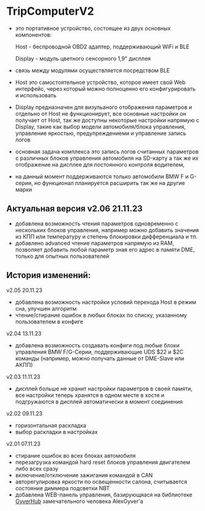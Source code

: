 # TripComputerV2
- это портативное устройство, состоящее из двух основных компонентов:

    Host - беспроводной OBD2 адаптер, поддерживающий WiFi и BLE
  
    Display - модуль цветного сенсорного 1,9" дисплея

- связь между модулями осуществляется посредством BLE
- Host это самостоятельное устройство, которое имеет свой Web интерфейс, через который можно полноценно его конфигурировать и использовать
- Display предназначен для визульаного отображения параметров и отдельно от Host не функционирует, все основные настройки он получает от Host, так же доступны некоторые настройки напрямую с Display, такие как выбор модели автомобиля/блока управления, управление яркостью, предупреждениеми и управление запись логов
- основная задача комплекса это запись логов считанных параметров с различных блоков управления автомобиля на SD-карту а так же их отображение на дисплее для постоянного контроля водителем,
- на данный момент поддерживаются только автомобили BMW F и G-серии, но функционал планируется расширить так же на другие марки

## Актуальная версия v2.06 21.11.23
- добавлена возможность чтения параметров одновременно с нескольких блоков управления, например можно добавить значения из КПП или температуру и степень блокировки дифференциала и тп.
- добавлено advanced чтение параметров напрямую из RAM, позволяет добавить любой параметр зная его адрес в памяти DME, только для опытных пользователей

## История изменений:

v2.05 20.11.23
- добавлена возможность настройки условий перехода Host в режим сна, улучшен алгоритм
- чтение/стирание ошибок в любых блоках по списку, указанному пользователем в конфиге

v2.04 13.11.23
- добавлена возможность создавать конфиги под любые блоки управления BMW F/G-Серии, поддерживающие UDS $22 и $2C команды (например, можно получать данные от DME-Slave или АКПП)

v2.03 11.11.23
- дисплей больше не хранит настройки параметров в своей памяти, все настройки теперь хранятся в одном месте в хосте и подгружаются в дисплей автоматически в момент соединения

v2.02 09.11.23
- горизонтальная раскладка
- выбор раскладки в настройках

v2.01 07.11.23
- стирание ошибок во всех блоках автомобиля
- перезагрузка командой hard reset блоков управления двигателем либо всех сразу
- включение/отключение зажигания командой в CAN
- авторегулировка яркости по освещенности салона, считывается состояние диммера подсветки NBT
- добавлена WEB-панель управления, базирующяася на библиотеке [GyverHub](https://github.com/GyverLibs/GyverHub) замечательного человека AlexGyver'а
  
